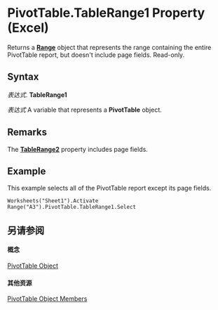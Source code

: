 
# PivotTable.TableRange1 Property (Excel)

Returns a  **[Range](b8207778-0dcc-4570-1234-f130532cc8cd.md)** object that represents the range containing the entire PivotTable report, but doesn't include page fields. Read-only.


## Syntax

 _表达式_. **TableRange1**

 _表达式_ A variable that represents a **PivotTable** object.


## Remarks

The  **[TableRange2](7a1ab832-baa1-f461-7036-53a0593695e7.md)** property includes page fields.


## Example

This example selects all of the PivotTable report except its page fields.


```
Worksheets("Sheet1").Activate 
Range("A3").PivotTable.TableRange1.Select
```


## 另请参阅


#### 概念


[PivotTable Object](a9c1d4a0-78a9-f9a6-6daf-91cb63e45842.md)
#### 其他资源


[PivotTable Object Members](http://msdn.microsoft.com/library/8e8d1692-cf32-63c6-a1f6-54ddcc2a4964%28Office.15%29.aspx)